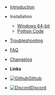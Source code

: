 
- [Introduction](README.md)

- Installation
  - [Windows 64-bit](/pages/windows-64-bit.md)
  - [Python Code](/pages/python-code.md)

- [Troubleshooting](/pages/problems.md)

- [FAQ](/pages/faq.md)

- [Changelog](changelog)
  
- **Links**
- [![Github](https://cdn.discordapp.com/attachments/757558990451245096/822801534630101012/tl.png)Github](https://github.com/techtanic/Udemy-Course-Grabber)
- [![Discord](https://cdn.discordapp.com/attachments/757558990451245096/822804391575945216/thumbnail_large.png)Discord](https://discord.gg/wFsfhJh4Rh)
